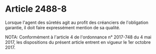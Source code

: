 # Article 2488-8

Lorsque l'agent des sûretés agit au profit des créanciers de l'obligation garantie, il doit faire expressément mention de sa qualité.

NOTA:
Conformément à l'article 4 de l'ordonnance n° 2017-748 du 4 mai 2017, les dispositions du présent article entrent en vigueur le 1er octobre 2017.
